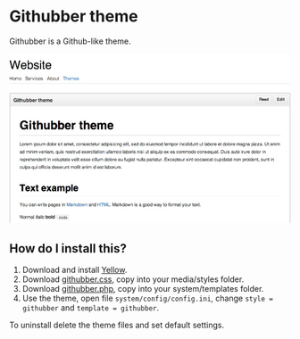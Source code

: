 Githubber theme
===============

Githubber is a Github-like theme. 

![Screenshot](githubber-screenshot.jpg?raw=true)

How do I install this?
----------------------
1. Download and install [Yellow](https://github.com/markseu/yellowcms/).  
2. Download [githubber.css](githubber.css?raw=true), copy into your media/styles folder.  
3. Download [githubber.php](githubber.php?raw=true), copy into your system/templates folder.  
4. Use the theme, open file `system/config/config.ini`, change `style = githubber` and `template = githubber`.  

To uninstall delete the theme files and set default settings.